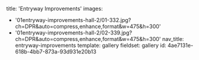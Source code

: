 title: 'Entryway Improvements'
images:
  - '01entryway-improvements-hall-2/01-332.jpg?ch=DPR&auto=compress,enhance,format&w=475&h=300'
  - '01entryway-improvements-hall-2/02-339.jpg?ch=DPR&auto=compress,enhance,format&w=475&h=300'
nav_title: entryway-improvements
template: gallery
fieldset: gallery
id: 4ae7131e-618b-4bb7-873a-93d931e20b13
